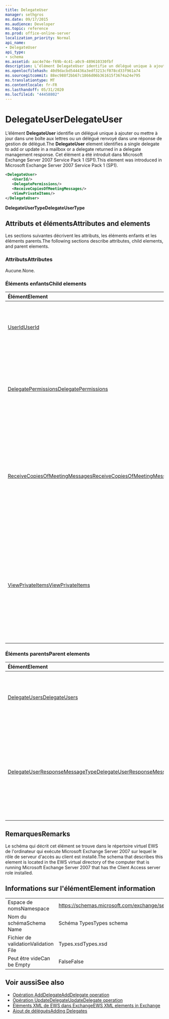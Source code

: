 ```yaml
---
title: DelegateUser
manager: sethgros
ms.date: 09/17/2015
ms.audience: Developer
ms.topic: reference
ms.prod: office-online-server
localization_priority: Normal
api_name:
- DelegateUser
api_type:
- schema
ms.assetid: aac4e74e-f69b-4c41-a0c9-489610330fbf
description: L’élément DelegateUser identifie un délégué unique à ajouter ou mettre à jour dans une boîte aux lettres ou un délégué renvoyé dans une réponse de gestion de délégué. Cet élément a été introduit dans Microsoft Exchange Server 2007 Service Pack 1 (SP1).
ms.openlocfilehash: 40d9dacbd544436a3edf3213cf078cd33f961a74
ms.sourcegitcommit: 88ec988f2bb67c1866d06b361615f3674a24e795
ms.translationtype: MT
ms.contentlocale: fr-FR
ms.lasthandoff: 05/31/2020
ms.locfileid: "44458802"
---
```

# <a name="delegateuser"></a><span data-ttu-id="c3b14-104">DelegateUser</span><span class="sxs-lookup"><span data-stu-id="c3b14-104">DelegateUser</span></span>

<span data-ttu-id="c3b14-105">L’élément **DelegateUser** identifie un délégué unique à ajouter ou mettre à jour dans une boîte aux lettres ou un délégué renvoyé dans une réponse de gestion de délégué.</span><span class="sxs-lookup"><span data-stu-id="c3b14-105">The **DelegateUser** element identifies a single delegate to add or update in a mailbox or a delegate returned in a delegate management response.</span></span> <span data-ttu-id="c3b14-106">Cet élément a été introduit dans Microsoft Exchange Server 2007 Service Pack 1 (SP1).</span><span class="sxs-lookup"><span data-stu-id="c3b14-106">This element was introduced in Microsoft Exchange Server 2007 Service Pack 1 (SP1).</span></span> 
  
```xml
<DelegateUser>
   <UserId/>
   <DelegatePermissions/>
   <ReceiveCopiesOfMeetingMessages/>
   <ViewPrivateItems/>
</DelegateUser>
```

<span data-ttu-id="c3b14-107">**DelegateUserType**</span><span class="sxs-lookup"><span data-stu-id="c3b14-107">**DelegateUserType**</span></span>

## <a name="attributes-and-elements"></a><span data-ttu-id="c3b14-108">Attributs et éléments</span><span class="sxs-lookup"><span data-stu-id="c3b14-108">Attributes and elements</span></span>

<span data-ttu-id="c3b14-109">Les sections suivantes décrivent les attributs, les éléments enfants et les éléments parents.</span><span class="sxs-lookup"><span data-stu-id="c3b14-109">The following sections describe attributes, child elements, and parent elements.</span></span>
  
### <a name="attributes"></a><span data-ttu-id="c3b14-110">Attributs</span><span class="sxs-lookup"><span data-stu-id="c3b14-110">Attributes</span></span>

<span data-ttu-id="c3b14-111">Aucune.</span><span class="sxs-lookup"><span data-stu-id="c3b14-111">None.</span></span>
  
### <a name="child-elements"></a><span data-ttu-id="c3b14-112">Éléments enfants</span><span class="sxs-lookup"><span data-stu-id="c3b14-112">Child elements</span></span>

|<span data-ttu-id="c3b14-113">**Élément**</span><span class="sxs-lookup"><span data-stu-id="c3b14-113">**Element**</span></span>|<span data-ttu-id="c3b14-114">**Description**</span><span class="sxs-lookup"><span data-stu-id="c3b14-114">**Description**</span></span>|
|:-----|:-----|
|[<span data-ttu-id="c3b14-115">UserId</span><span class="sxs-lookup"><span data-stu-id="c3b14-115">UserId</span></span>](userid.md) <br/> |<span data-ttu-id="c3b14-116">Identifie le délégué.</span><span class="sxs-lookup"><span data-stu-id="c3b14-116">Identifies the delegate.</span></span> <span data-ttu-id="c3b14-117">Cet élément a été introduit dans Exchange 2007 SP1.</span><span class="sxs-lookup"><span data-stu-id="c3b14-117">This element was introduced in Exchange 2007 SP1.</span></span>  <br/> |
|[<span data-ttu-id="c3b14-118">DelegatePermissions</span><span class="sxs-lookup"><span data-stu-id="c3b14-118">DelegatePermissions</span></span>](delegatepermissions.md) <br/> |<span data-ttu-id="c3b14-119">Contient les paramètres de niveau d’autorisation de délégué.</span><span class="sxs-lookup"><span data-stu-id="c3b14-119">Contains the delegate permission level settings.</span></span> <span data-ttu-id="c3b14-120">Cet élément a été introduit dans Exchange 2007 SP1.</span><span class="sxs-lookup"><span data-stu-id="c3b14-120">This element was introduced in Exchange 2007 SP1.</span></span>  <br/> |
|[<span data-ttu-id="c3b14-121">ReceiveCopiesOfMeetingMessages</span><span class="sxs-lookup"><span data-stu-id="c3b14-121">ReceiveCopiesOfMeetingMessages</span></span>](receivecopiesofmeetingmessages.md) <br/> |<span data-ttu-id="c3b14-122">Indique si un délégué reçoit des copies des messages relatifs à la réunion adressés au principal.</span><span class="sxs-lookup"><span data-stu-id="c3b14-122">Indicates whether a delegate receives copies of meeting-related messages that are addressed to the principal.</span></span> <span data-ttu-id="c3b14-123">Cet élément a été introduit dans Exchange 2007 SP1.</span><span class="sxs-lookup"><span data-stu-id="c3b14-123">This element was introduced in Exchange 2007 SP1.</span></span>  <br/> |
|[<span data-ttu-id="c3b14-124">ViewPrivateItems</span><span class="sxs-lookup"><span data-stu-id="c3b14-124">ViewPrivateItems</span></span>](viewprivateitems.md) <br/> |<span data-ttu-id="c3b14-125">Indique si un délégué dispose de l’autorisation d’afficher des éléments de calendrier privés dans la boîte aux lettres de l’entité de sécurité.</span><span class="sxs-lookup"><span data-stu-id="c3b14-125">Indicates whether a delegate has permission to view private calendar items in the principal's mailbox.</span></span> <span data-ttu-id="c3b14-126">Cet élément a été introduit dans Exchange 2007 SP1.</span><span class="sxs-lookup"><span data-stu-id="c3b14-126">This element was introduced in Exchange 2007 SP1.</span></span>  <br/> |
   
### <a name="parent-elements"></a><span data-ttu-id="c3b14-127">Éléments parents</span><span class="sxs-lookup"><span data-stu-id="c3b14-127">Parent elements</span></span>

|<span data-ttu-id="c3b14-128">**Élément**</span><span class="sxs-lookup"><span data-stu-id="c3b14-128">**Element**</span></span>|<span data-ttu-id="c3b14-129">**Description**</span><span class="sxs-lookup"><span data-stu-id="c3b14-129">**Description**</span></span>|
|:-----|:-----|
|[<span data-ttu-id="c3b14-130">DelegateUsers</span><span class="sxs-lookup"><span data-stu-id="c3b14-130">DelegateUsers</span></span>](delegateusers.md) <br/> |<span data-ttu-id="c3b14-131">Contient les identités des délégués à ajouter ou mettre à jour dans une boîte aux lettres.</span><span class="sxs-lookup"><span data-stu-id="c3b14-131">Contains the identities of delegates to add or update in a mailbox.</span></span>  <br/> |
|[<span data-ttu-id="c3b14-132">DelegateUserResponseMessageType</span><span class="sxs-lookup"><span data-stu-id="c3b14-132">DelegateUserResponseMessageType</span></span>](delegateuserresponsemessagetype.md) <br/> |<span data-ttu-id="c3b14-133">Contient des messages de réponse pour les opérations de gestion de délégués.</span><span class="sxs-lookup"><span data-stu-id="c3b14-133">Contains response messages for delegate management operations.</span></span> <span data-ttu-id="c3b14-134">Cet élément a été introduit dans Microsoft Exchange Server 2007 Service Pack 1 (SP1).</span><span class="sxs-lookup"><span data-stu-id="c3b14-134">This element was introduced in Microsoft Exchange Server 2007 Service Pack 1 (SP1).</span></span>  <br/> |
   
## <a name="remarks"></a><span data-ttu-id="c3b14-135">Remarques</span><span class="sxs-lookup"><span data-stu-id="c3b14-135">Remarks</span></span>

<span data-ttu-id="c3b14-136">Le schéma qui décrit cet élément se trouve dans le répertoire virtuel EWS de l'ordinateur qui exécute Microsoft Exchange Server 2007 sur lequel le rôle de serveur d'accès au client est installé.</span><span class="sxs-lookup"><span data-stu-id="c3b14-136">The schema that describes this element is located in the EWS virtual directory of the computer that is running Microsoft Exchange Server 2007 that has the Client Access server role installed.</span></span>
  
## <a name="element-information"></a><span data-ttu-id="c3b14-137">Informations sur l'élément</span><span class="sxs-lookup"><span data-stu-id="c3b14-137">Element information</span></span>

|||
|:-----|:-----|
|<span data-ttu-id="c3b14-138">Espace de noms</span><span class="sxs-lookup"><span data-stu-id="c3b14-138">Namespace</span></span>  <br/> |https://schemas.microsoft.com/exchange/services/2006/types  <br/> |
|<span data-ttu-id="c3b14-139">Nom du schéma</span><span class="sxs-lookup"><span data-stu-id="c3b14-139">Schema Name</span></span>  <br/> |<span data-ttu-id="c3b14-140">Schéma Types</span><span class="sxs-lookup"><span data-stu-id="c3b14-140">Types schema</span></span>  <br/> |
|<span data-ttu-id="c3b14-141">Fichier de validation</span><span class="sxs-lookup"><span data-stu-id="c3b14-141">Validation File</span></span>  <br/> |<span data-ttu-id="c3b14-142">Types.xsd</span><span class="sxs-lookup"><span data-stu-id="c3b14-142">Types.xsd</span></span>  <br/> |
|<span data-ttu-id="c3b14-143">Peut être vide</span><span class="sxs-lookup"><span data-stu-id="c3b14-143">Can be Empty</span></span>  <br/> |<span data-ttu-id="c3b14-144">False</span><span class="sxs-lookup"><span data-stu-id="c3b14-144">False</span></span>  <br/> |
   
## <a name="see-also"></a><span data-ttu-id="c3b14-145">Voir aussi</span><span class="sxs-lookup"><span data-stu-id="c3b14-145">See also</span></span>

- [<span data-ttu-id="c3b14-146">Opération AddDelegate</span><span class="sxs-lookup"><span data-stu-id="c3b14-146">AddDelegate operation</span></span>](adddelegate-operation.md) 
- [<span data-ttu-id="c3b14-147">Opération UpdateDelegate</span><span class="sxs-lookup"><span data-stu-id="c3b14-147">UpdateDelegate operation</span></span>](updatedelegate-operation.md)
- [<span data-ttu-id="c3b14-148">Éléments XML de EWS dans Exchange</span><span class="sxs-lookup"><span data-stu-id="c3b14-148">EWS XML elements in Exchange</span></span>](ews-xml-elements-in-exchange.md)
- [<span data-ttu-id="c3b14-149">Ajout de délégués</span><span class="sxs-lookup"><span data-stu-id="c3b14-149">Adding Delegates</span></span>](https://msdn.microsoft.com/library/3a744150-66a3-4a13-9433-793603ba5038%28Office.15%29.aspx)

